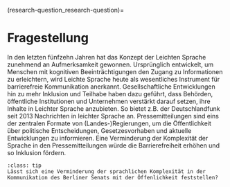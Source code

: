 (research-question_research-question)=
# Fragestellung

In den letzten fünfzehn Jahren hat das Konzept der Leichten Sprache zunehmend an Aufmerksamkeit gewonnen. Ursprünglich entwickelt, um Menschen mit kognitiven Beeinträchtigungen den Zugang zu Informationen zu erleichtern, wird Leichte Sprache heute als wesentliches Instrument für barrierefreie Kommunikation anerkannt. Gesellschaftliche Entwicklungen hin zu mehr Inklusion und Teilhabe haben dazu geführt, dass Behörden, öffentliche Institutionen und Unternehmen verstärkt darauf setzen, ihre Inhalte in Leichter Sprache anzubieten. So bietet z.B. der Deutschlandfunk seit 2013 Nachrichten in leichter Sprache an.
Pressemitteilungen sind eins der zentralen Formate von (Landes-)Regierungen, um die Öffentlichkeit über politische Entscheidungen, Gesetzesvorhaben und aktuelle Entwicklungen zu informieren. Eine Verminderung der Komplexität der Sprache in den Pressemitteilungen würde die Barrierefreiheit erhöhen und so Inklusion fördern. 

`````{admonition} Forschungsfrage
:class: tip
Lässt sich eine Verminderung der sprachlichen Komplexität in der Kommunikation des Berliner Senats mit der Öffenlichkeit feststellen?
`````
